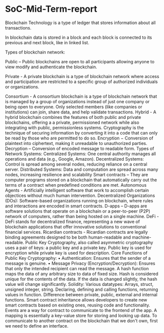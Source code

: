 # SoC-Mid-Term-report
Blockchain Technology is a type of ledger that stores information about all transactions.  

In blockchain data is stored in a block and each block is connected to its previous and next block, like in linked list.  

Types of blockchain network:  

Public – Public blockchains are open to all participants allowing anyone to view modify and authenticate the blockchain.  

Private - A private blockchain is a type of blockchain network where access and participation are restricted to a specific group of authorized individuals or organizations.  

Consortium - A consortium blockchain is a type of blockchain network that is managed by a group of organizations instead of just one company or being open to everyone. Only selected members (like companies or institutions) can join, share data, and help validate transactions.
Hybrid - A hybrid blockchain combines the features of both public and private blockchains, offering a 
a private, permissioned network while also integrating with public, permissionless systems.
Cryptography is the technique of securing information by converting it into a code that can only be read by those who are permitted to do so.
Encryption − Conversion of plaintext into ciphertext, making it unreadable to unauthorized parties.
Decryption – Conversion of encoded message to readable form.
Types of Network Systems:
Centralized Systems: One central authority manages all operations and data (e.g., Google, Amazon).
Decentralized Systems: Control is spread among several nodes, reducing reliance on a central server.
Distributed Systems: Data and computation are spread across many nodes, increasing resilience and scalability
Smart contracts – They are computer programs stored on a blockchain that automatically carry out the terms of a contract when predefined conditions are met.
Autonomous Agents - Artificially intelligent software that work to accomplish certain objectices without much human intervention.
Decentralized Organizations (DOs): Software-based organizations running on blockchain, where rules and interactions are encoded in smart contracts.
D-apps – D-apps are software solutions that operate on a blockchain or a peer-to-peer (P2P) network of computers, rather than being hosted on a single machine.
DeFi - DeFi stands for decentralized finance, representing a new wave of blockchain applications that offer innovative solutions to conventional financial services.
Ricardian contracts - Ricardian contracts are legally binding agreements designed to be both human-readable and machine-readable. 
Public Key Cryptography, also called asymmetric cryptography uses a pair of keys: a public key and a private key. Public key is used for encryption while private key is used for description.
Core Functions of Public Key Cryptography:
•	Authentication: Ensures that the sender of a message is genuine.
•	Message Privacy (Encryption/Decryption): Ensures that only the intended recipient can read the message.
A hash function maps the data of any arbitrary size to data of fixed size. Hash is considered unique for the contents of the data. If the data is changed slightly, the hash value will change significantly.
Solidity:
Various datatypes: Arrays, struct, unsigned integer, string.
Declaring, defining and calling functions, returning values in function.
Difference between private, public, external and internal functions.
Smart contract inheritance allows developers to create new smart contracts based on existing ones, reusing code and functionality.
Events are a way for contract to communicate to the frontend of the app.
A mapping is essentially a key-value store for storing and looking up data.
 To communicate to another contract on the blockchain that we don't own, first we need to define an interface.

